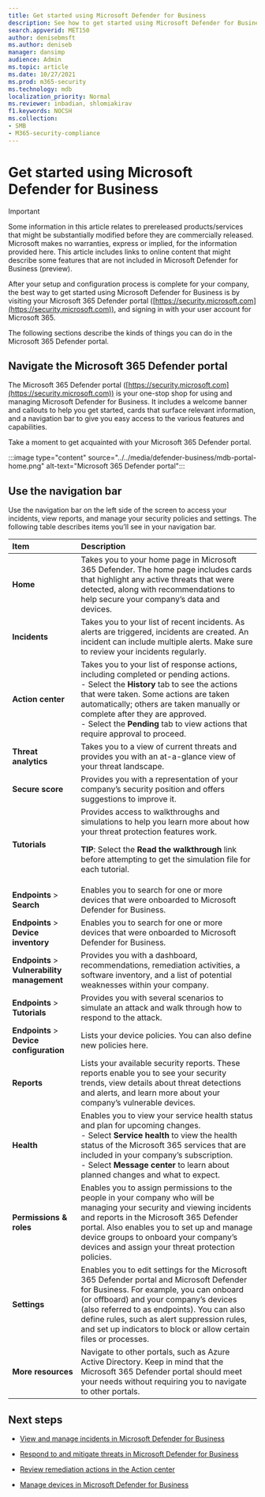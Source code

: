 ```yaml
---
title: Get started using Microsoft Defender for Business
description: See how to get started using Microsoft Defender for Business, including navigating the portal and viewing status and recommendations
search.appverid: MET150
author: denisebmsft
ms.author: deniseb
manager: dansimp 
audience: Admin
ms.topic: article
ms.date: 10/27/2021
ms.prod: m365-security
ms.technology: mdb
localization_priority: Normal
ms.reviewer: inbadian, shlomiakirav
f1.keywords: NOCSH 
ms.collection: 
- SMB
- M365-security-compliance
---
```


# Get started using Microsoft Defender for Business

> [!IMPORTANT]
> Some information in this article relates to prereleased products/services that might be substantially modified before they are commercially released. Microsoft makes no warranties, express or implied, for the information provided here. This article includes links to online content that might describe some features that are not included in Microsoft Defender for Business (preview).

After your setup and configuration process is complete for your company, the best way to get started using Microsoft Defender for Business is by visiting your Microsoft 365 Defender portal ([https://security.microsoft.com](https://security.microsoft.com)), and signing in with your user account for Microsoft 365. 

The following sections describe the kinds of things you can do in the Microsoft 365 Defender portal.

## Navigate the Microsoft 365 Defender portal

The Microsoft 365 Defender portal ([https://security.microsoft.com](https://security.microsoft.com)) is your one-stop shop for using and managing Microsoft Defender for Business. It includes a welcome banner and callouts to help you get started, cards that surface relevant information, and a navigation bar to give you easy access to the various features and capabilities.
 
Take a moment to get acquainted with your Microsoft 365 Defender portal.

:::image type="content" source="../../media/defender-business/mdb-portal-home.png" alt-text="Microsoft 365 Defender portal":::

## Use the navigation bar

Use the navigation bar on the left side of the screen to access your incidents, view reports, and manage your security policies and settings. The following table describes items you’ll see in your navigation bar.

| Item | Description |
|:---|:---|
| **Home** | Takes you to your home page in Microsoft 365 Defender. The home page includes cards that highlight any active threats that were detected, along with recommendations to help secure your company’s data and devices. |
| **Incidents** | Takes you to your list of recent incidents. As alerts are triggered, incidents are created. An incident can include multiple alerts. Make sure to review your incidents regularly. |
| **Action center** | Takes you to your list of response actions, including completed or pending actions. <br/>- Select the **History** tab to see the actions that were taken. Some actions are taken automatically; others are taken manually or complete after they are approved. <br/>- Select the **Pending** tab to view actions that require approval to proceed.  |
| **Threat analytics** | Takes you to a view of current threats and provides you with an at-a-glance view of your threat landscape. |
| **Secure score** | Provides you with a representation of your company’s security position and offers suggestions to improve it. |
| **Tutorials** | Provides access to walkthroughs and simulations to help you learn more about how your threat protection features work. <p> **TIP**: Select the **Read the walkthrough** link before attempting to get the simulation file for each tutorial.  |
| **Endpoints** > **Search** | Enables you to search for one or more devices that were onboarded to Microsoft Defender for Business. |
| **Endpoints** > **Device inventory** | Enables you to search for one or more devices that were onboarded to Microsoft Defender for Business. |
| **Endpoints** > **Vulnerability management** | Provides you with a dashboard, recommendations, remediation activities, a software inventory, and a list of potential weaknesses within your company. |
| **Endpoints** > **Tutorials** | Provides you with several scenarios to simulate an attack and walk through how to respond to the attack. |
| **Endpoints** > **Device configuration** | Lists your device policies. You can also define new policies here. |
| **Reports** | Lists your available security reports. These reports enable you to see your security trends, view details about threat detections and alerts, and learn more about your company’s vulnerable devices. |
| **Health** | Enables you to view your service health status and plan for upcoming changes. <br/>- Select **Service health** to view the health status of the Microsoft 365 services that are included in your company’s subscription. <br/>- Select **Message center** to learn about planned changes and what to expect.  |
| **Permissions & roles** | Enables you to assign permissions to the people in your company who will be managing your security and viewing incidents and reports in the Microsoft 365 Defender portal. Also enables you to set up and manage device groups to onboard your company’s devices and assign your threat protection policies.  |
| **Settings** | Enables you to edit settings for the Microsoft 365 Defender portal and Microsoft Defender for Business. For example, you can onboard (or offboard) and your company’s devices (also referred to as endpoints). You can also define rules, such as alert suppression rules, and set up indicators to block or allow certain files or processes.  |
| **More resources** | Navigate to other portals, such as Azure Active Directory. Keep in mind that the Microsoft 365 Defender portal should meet your needs without requiring you to navigate to other portals. |

## Next steps

- [View and manage incidents in Microsoft Defender for Business](mdb-view-manage-incidents.md)

- [Respond to and mitigate threats in Microsoft Defender for Business](mdb-respond-mitigate-threats.md)

- [Review remediation actions in the Action center](mdb-review-remediation-actions.md)

- [Manage devices in Microsoft Defender for Business](mdb-manage-devices.md)